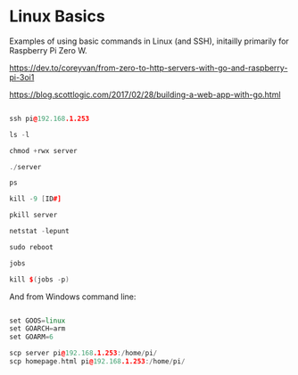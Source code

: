 # Linux Basics

Examples of using basic commands in Linux (and SSH), initailly primarily for Raspberry Pi Zero W.

https://dev.to/coreyvan/from-zero-to-http-servers-with-go-and-raspberry-pi-3oi1

https://blog.scottlogic.com/2017/02/28/building-a-web-app-with-go.html


```C++

ssh pi@192.168.1.253

ls -l

chmod +rwx server

./server

ps

kill -9 [ID#]

pkill server

netstat -lepunt

sudo reboot

jobs

kill $(jobs -p)

```


And from Windows command line:

```C++

set GOOS=linux
set GOARCH=arm
set GOARM=6

scp server pi@192.168.1.253:/home/pi/
scp homepage.html pi@192.168.1.253:/home/pi/


```
